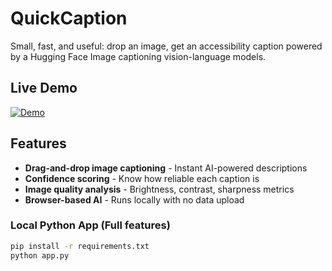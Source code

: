 # QuickCaption

Small, fast, and useful: drop an image, get an accessibility caption powered by a Hugging Face Image captioning vision-language models.

## Live Demo

[![Demo](https://img.shields.io/badge/Live%20Demo-QuickCaption-blue?style=for-the-badge)](https://sohei1l.github.io/quick-caption/)

## Features

- **Drag-and-drop image captioning** - Instant AI-powered descriptions
- **Confidence scoring** - Know how reliable each caption is
- **Image quality analysis** - Brightness, contrast, sharpness metrics
- **Browser-based AI** - Runs locally with no data upload

### Local Python App (Full features)

```bash
pip install -r requirements.txt
python app.py
```
